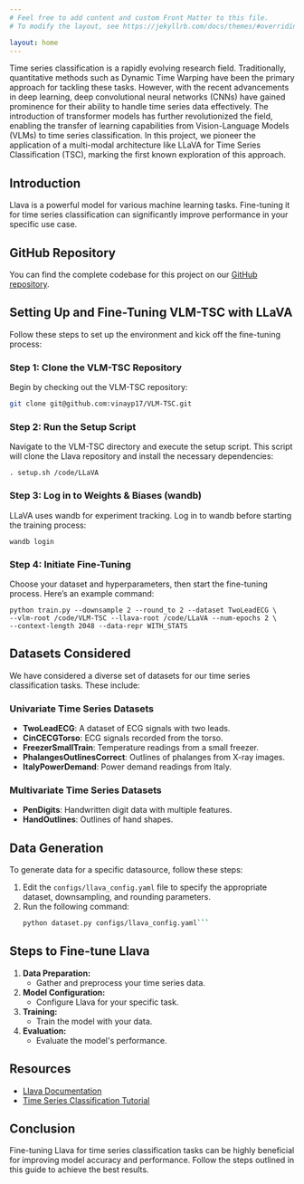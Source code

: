 ```yaml
---
# Feel free to add content and custom Front Matter to this file.
# To modify the layout, see https://jekyllrb.com/docs/themes/#overriding-theme-defaults

layout: home
---
```

Time series classification is a rapidly evolving research field. Traditionally, quantitative methods such as Dynamic Time Warping have been the primary approach for tackling these tasks. However, with the recent advancements in deep learning, deep convolutional neural networks (CNNs) have gained prominence for their ability to handle time series data effectively. The introduction of transformer models has further revolutionized the field, enabling the transfer of learning capabilities from Vision-Language Models (VLMs) to time series classification. In this project, we pioneer the application of a multi-modal architecture like LLaVA for Time Series Classification (TSC), marking the first known exploration of this approach.

## Introduction
Llava is a powerful model for various machine learning tasks. Fine-tuning it for time series classification can significantly improve performance in your specific use case.

## GitHub Repository

You can find the complete codebase for this project on our [GitHub repository](https://github.com/vinayp17/VLM-TSC).

## Setting Up and Fine-Tuning VLM-TSC with LLaVA

Follow these steps to set up the environment and kick off the fine-tuning process:

### Step 1: Clone the VLM-TSC Repository
Begin by checking out the VLM-TSC repository:
```bash
git clone git@github.com:vinayp17/VLM-TSC.git
```
### Step 2: Run the Setup Script 
Navigate to the VLM-TSC directory and execute the setup script. This script will clone the Llava repository and install the necessary dependencies:
```
. setup.sh /code/LLaVA
```

### Step 3: Log in to Weights & Biases (wandb)
LLaVA uses wandb for experiment tracking. Log in to wandb before starting the training process:
```
wandb login
```

### Step 4: Initiate Fine-Tuning
Choose your dataset and hyperparameters, then start the fine-tuning process. Here’s an example command:
```
python train.py --downsample 2 --round_to 2 --dataset TwoLeadECG \
--vlm-root /code/VLM-TSC --llava-root /code/LLaVA --num-epochs 2 \
--context-length 2048 --data-repr WITH_STATS
```

## Datasets Considered

We have considered a diverse set of datasets for our time series classification tasks. These include:

### Univariate Time Series Datasets
- **TwoLeadECG**: A dataset of ECG signals with two leads.
- **CinCECGTorso**: ECG signals recorded from the torso.
- **FreezerSmallTrain**: Temperature readings from a small freezer.
- **PhalangesOutlinesCorrect**: Outlines of phalanges from X-ray images.
- **ItalyPowerDemand**: Power demand readings from Italy.

### Multivariate Time Series Datasets
- **PenDigits**: Handwritten digit data with multiple features.
- **HandOutlines**: Outlines of hand shapes.

## Data Generation

To generate data for a specific datasource, follow these steps:

1. Edit the `configs/llava_config.yaml` file to specify the appropriate dataset, downsampling, and rounding parameters.
2. Run the following command:
   ```sh
   python dataset.py configs/llava_config.yaml```

## Steps to Fine-tune Llava

1. **Data Preparation:**
   - Gather and preprocess your time series data.
2. **Model Configuration:**
   - Configure Llava for your specific task.
3. **Training:**
   - Train the model with your data.
4. **Evaluation:**
   - Evaluate the model's performance.

## Resources

- [Llava Documentation](https://llava-docs.example.com)
- [Time Series Classification Tutorial](https://time-series-tutorial.example.com)

## Conclusion

Fine-tuning Llava for time series classification tasks can be highly beneficial for improving model accuracy and performance. Follow the steps outlined in this guide to achieve the best results.

